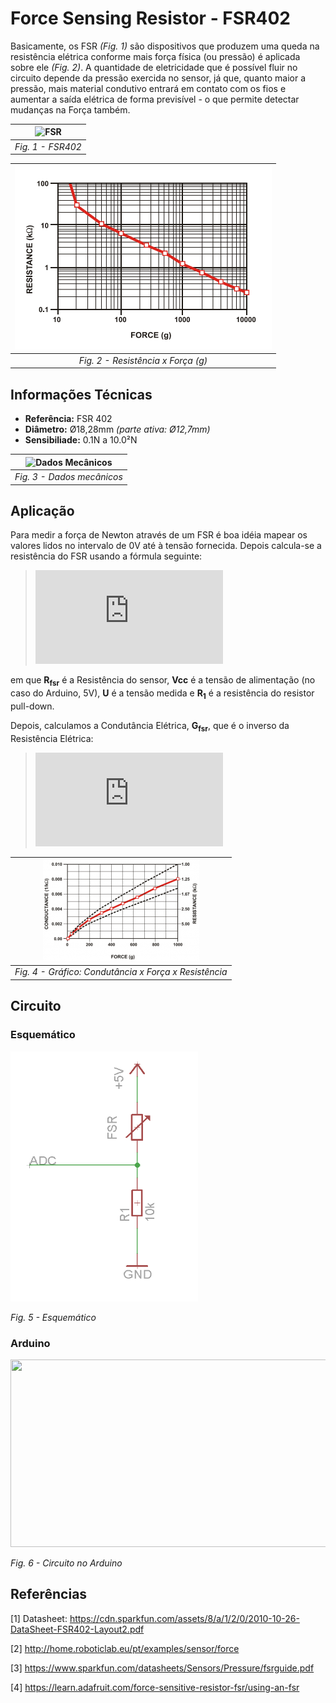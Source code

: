 # Force Sensing Resistor  - FSR402

Basicamente, os FSR *(Fig. 1)* são dispositivos que produzem uma queda na resistência elétrica conforme mais força física (ou pressão) é aplicada sobre ele *(Fig. 2)*. A quantidade de eletricidade que é possível fluir no circuito depende da pressão exercida no sensor, já que, quanto maior a pressão, mais material condutivo entrará em contato com os fios e aumentar a saída elétrica de forma previsível - o que permite detectar mudanças na Força também.

| ![FSR](https://sc01.alicdn.com/kf/HTB1OCy3RpXXXXX7XFXXq6xXFXXXb.jpg_350x350.jpg) |
| :------------------------------------------------------------------------------: |
|                                *Fig. 1 - FSR402*                                 |

| ![Gráfico Resistencia Força](res-force.png) |
| :-----------------------------------------: |
|     *Fig. 2 - Resistência x Força (g)*      |

## Informações Técnicas

* **Referência:** FSR 402
* **Diâmetro:** Ø18,28mm *(parte ativa: Ø12,7mm)*
* **Sensibiliade:** 0.1N a 10.0²N

| ![Dados Mecânicos](https://encrypted-tbn0.gstatic.com/images?q=tbn:ANd9GcQcmUB4F21NUd-uNBaRx7f7j2NiITUlnPTgyZD--J6Q7uS4tnlN8xErVE07WKdFnc-f_P3Urr0hpJMZt5AymeErtTilnUJHjjo&usqp=CAU&ec=45732301) |
| :----------------------------------------------------------------------------------------------------------------------------------------------------------------------------------------------: |
|                                                                                    *Fig. 3 - Dados mecânicos*                                                                                    |

## Aplicação

Para medir a força de Newton através de um FSR é boa idéia mapear os valores lidos no intervalo de 0V até à tensão fornecida. Depois calcula-se a resistência do FSR usando a fórmula seguinte:

> ![resistência](https://latex.codecogs.com/png.latex?R_%7Bfsr%7D%3D%5Cfrac%7B%28Vcc-U%29R_1%7DU)

em que **R<sub>fsr</sub>** é a Resistência do sensor, **Vcc** é a tensão de alimentação (no caso do Arduino, 5V), **U** é a tensão medida e **R<sub>1</sub>** é a resistência do resistor pull-down.

Depois, calculamos a Condutância Elétrica, **G<sub>fsr</sub>**, que é o inverso da Resistência Elétrica:

> ![condutância](https://latex.codecogs.com/png.latex?G_%7Bfsr%7D%20%3D%20%5Cfrac%7B1%7DR_%7Bfsr%7D)


|            ![Gráfico](cond-force-res.png)             |
| :---------------------------------------------------: |
| *Fig. 4 - Gráfico: Condutância x Força x Resistência* |

## Circuito

### Esquemático

<p>
<img src="schematic.png" height="400px" width="300px">

<em><i>Fig. 5 - Esquemático</i></em>

</p>

### Arduino

<p>
<img src="https://www.makerguides.com/wp-content/uploads/2019/02/FSR-with-Arduino-wiring-diagram-1024x546.png" width="600px" height="300px">

<em><i>Fig. 6 - Circuito no Arduino</i></em>
</p>

## Referências
[1] Datasheet: https://cdn.sparkfun.com/assets/8/a/1/2/0/2010-10-26-DataSheet-FSR402-Layout2.pdf

[2] http://home.roboticlab.eu/pt/examples/sensor/force

[3] https://www.sparkfun.com/datasheets/Sensors/Pressure/fsrguide.pdf

[4] https://learn.adafruit.com/force-sensitive-resistor-fsr/using-an-fsr



